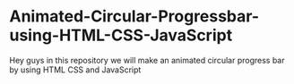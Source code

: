 # Animated-Circular-Progressbar-using-HTML-CSS-JavaScript
Hey guys in this repository we will make an animated circular progress bar by using HTML CSS and JavaScript
